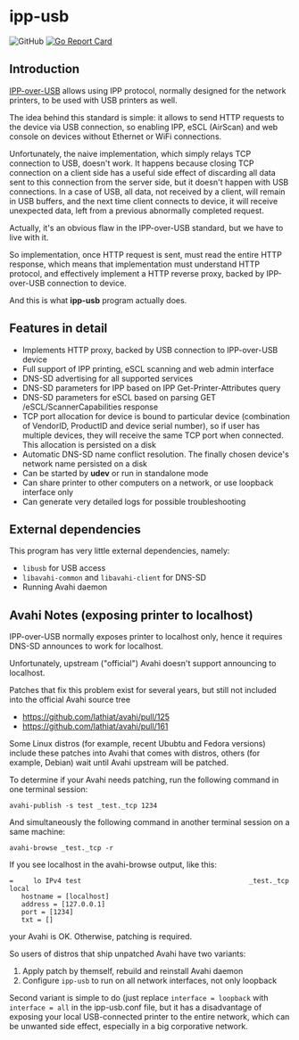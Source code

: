 # ipp-usb

![GitHub](https://img.shields.io/github/license/OpenPrinting/ipp-usb)
[![Go Report Card](https://goreportcard.com/badge/github.com/OpenPrinting/ipp-usb)](https://goreportcard.com/badge/github.com/OpenPrinting/ipp-usb)

## Introduction

[IPP-over-USB](https://www.usb.org/document-library/ipp-protocol-10) allows
using IPP protocol, normally designed for the network printers, to be used
with USB printers as well.

The idea behind this standard is simple: it allows to send HTTP requests
to the device via USB connection, so enabling IPP, eSCL (AirScan) and web
console on devices without Ethernet or WiFi connections.

Unfortunately, the naive implementation, which simply relays TCP connection
to USB, doesn't work. It happens because closing TCP connection on a client
side has a useful side effect of discarding all data sent to this connection from
the server side, but it doesn't happen with USB connections. In a case of USB,
all data, not received by a client, will remain in USB buffers, and the next
time client connects to device, it will receive unexpected data, left from
a previous abnormally completed request.

Actually, it's an obvious flaw in the IPP-over-USB standard, but we have
to live with it.

So implementation, once HTTP request is sent, must read the entire HTTP
response, which means that implementation must understand HTTP protocol,
and effectively implement a HTTP reverse proxy, backed by IPP-over-USB
connection to device.

And this is what **ipp-usb** program actually does.

## Features in detail

* Implements HTTP proxy, backed by USB connection to IPP-over-USB device
* Full support of IPP printing, eSCL scanning and web admin interface
* DNS-SD advertising for all supported services
* DNS-SD parameters for IPP based on IPP Get-Printer-Attributes query
* DNS-SD parameters for eSCL based on parsing GET /eSCL/ScannerCapabilities response
* TCP port allocation for device is bound to particular device (combination of
VendorID, ProductID and device serial number), so if user has multiple
devices, they will receive the same TCP port when connected. This allocation
is persisted on a disk
* Automatic DNS-SD name conflict resolution. The finally chosen device's
network name persisted on a disk
* Can be started by **udev** or run in standalone mode
* Can share printer to other computers on a network, or use loopback interface only
* Can generate very detailed logs for possible troubleshooting

## External dependencies

This program has very little external dependencies, namely:
* `libusb` for USB access
* `libavahi-common` and `libavahi-client` for DNS-SD
* Running Avahi daemon

## Avahi Notes (exposing printer to localhost)

IPP-over-USB normally exposes printer to localhost only, hence it
requires DNS-SD announces to work for localhost.

Unfortunately, upstream ("official") Avahi doesn't support announcing
to localhost.

Patches that fix this problem exist for several years, but still not
included into the official Avahi source tree

* https://github.com/lathiat/avahi/pull/125
* https://github.com/lathiat/avahi/pull/161

Some Linux distros (for example, recent Ububtu and Fedora versions)
include these patches into Avahi that comes with distros, others
(for example, Debian) wait until Avahi upstream will be patched.

To determine if your Avahi needs patching, run the following command
in one terminal session:

    avahi-publish -s test _test._tcp 1234

And simultaneously the following command in another terminal session
on a same machine:

    avahi-browse _test._tcp -r

If you see localhost in the avahi-browse output, like this:

    =     lo IPv4 test                                          _test._tcp           local
       hostname = [localhost]
       address = [127.0.0.1]
       port = [1234]
       txt = []

your Avahi is OK. Otherwise, patching is required.

So users of distros that ship unpatched Avahi have two variants:
1. Apply patch by themself, rebuild and reinstall Avahi daemon
2. Configure `ipp-usb` to run on all network interfaces, not only loopback

Second variant is simple to do (just replace `interface = loopback` with
`interface = all` in the ipp-usb.conf file, but it has a disadvantage
of exposing your local USB-connected printer to the entire network,
which can be unwanted side effect, especially in a big corporative
network.

